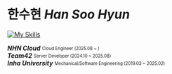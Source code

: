 # 한수현 *Han Soo Hyun*

[![My Skills](https://skillicons.dev/icons?i=kubernetes,docker,go,python,rabbitmq,elasticsearch,linux)](https://skillicons.dev)

***NHN Cloud***  <sub><sup>Cloud Engineer (2025.08 ~ )</sup></sub>  
***Team42***  <sub><sup>Server Developer (2024.10 ~ 2025.08)</sup></sub>  
***Inha University***  <sub><sup>Mechanical/Software Engineering (2019.03 ~ 2025.02)</sup></sub>
